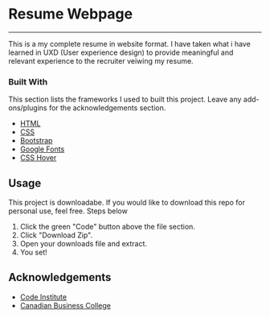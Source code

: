 # Resume Webpage
--------- 

 This is a my complete resume in website format. I have taken what i have learned in UXD (User experience design) to provide meaningful and relevant experience to the recruiter veiwing my resume. 


### Built With
This section lists the frameworks I used to built this project. Leave any add-ons/plugins for the acknowledgements section. 
* [HTML](https://en.wikipedia.org/wiki/HTML)
* [CSS](https://en.wikipedia.org/wiki/CSS)
* [Bootstrap](https://getbootstrap.com)
* [Google Fonts](https://fonts.google.com/)
* [CSS Hover](https://cdnjs.com/)


## Usage

This project is downloadabe. If you would like to download this repo for personal use, feel free. Steps below

1. Click the green "Code" button above the file section.
2. Click "Download Zip".
3. Open your downloads file and extract.
4. You set!


## Acknowledgements

* [Code Institute](https://codeinstitute.net/)
* [Canadian Business College](https://canadianbusinesscollege.com/)